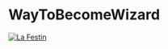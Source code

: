 # WayToBecomeWizard

[![La Festin](https://img.youtube.com/vi/beamS4GZ5T8/0.jpg)](https://youtu.be/beamS4GZ5T8?list=RDbeamS4GZ5T8) 
